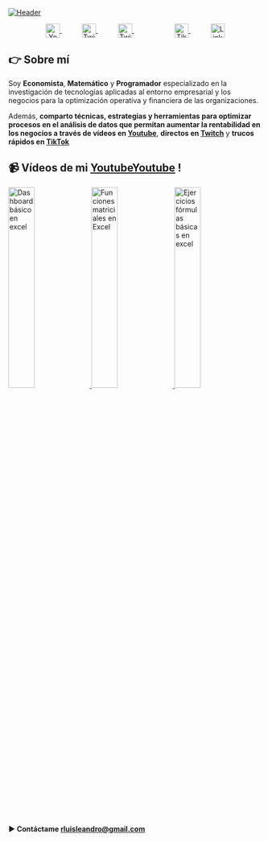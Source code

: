 
[![Header](https://media-exp2.licdn.com/dms/image/C4E16AQEPefdY_nZkZw/profile-displaybackgroundimage-shrink_200_800/0/1653864669182?e=1662595200&v=beta&t=REZeL9m9A7BiVfJ-MOjkSmVf73dLXesQqlQKWoUe1l4 "Header")](https://www.youtube.com/channel/UC82x8UiTbDUDMthxMWJfMHQ?sub_confirmation=1)

<p align="center">
    <a href="https://www.youtube.com/channel/UC82x8UiTbDUDMthxMWJfMHQ?sub_confirmation=1" rel="noopener noreferrer" target="_blank" style="margin: 0 20px;">
      <img align="center" src="https://simpleicons.org/icons/youtube.svg" alt="Youtube - Luis Leandro Rojas Rojas" height="28px" width="28px" />
    </a>
    <a href="https://www.twitch.tv/rluisleandro" rel="noopener noreferrer" target="_blank" style="margin: 0 20px;">
      <img align="center" src="https://simpleicons.org/icons/twitch.svg" alt="Twitch - Luis Leandro Rojas Rojas" height="28px" width="28px" />
    </a>
    <a href="https://twitter.com/Leander013" rel="noopener noreferrer" target="_blank" style="margin: 0 20px;">
      <img align="center" src="https://simpleicons.org/icons/twitter.svg" alt="Twitter - Luis Leandro Rojas Rojas" height="28px" width="28px" />
    </a>
    <a href="https://www.instagram.com/rluisleandro/" rel="noopener noreferrer" target="_blank" style="margin: 0 20px; >
      <img align="center" src="https://simpleicons.org/icons/instagram.svg" alt="Instagram - Luis Leandro Rojas Rojas" height="28px" width="28px" />
    </a>
    <a href="https://www.tiktok.com/@rluisleandro" rel="noopener noreferrer" target="_blank" style="margin: 0 20px;">
      <img align="center" src="https://simpleicons.org/icons/tiktok.svg" alt="Tiktok - Luis Leandro Rojas Rojas" height="28px" width="28px" />
    </a>
    <a href="https://www.linkedin.com/in/econ-luis-leandro-rojas-rojas/" rel="noopener noreferrer" target="_blank" style="margin: 0 20px;">
      <img align="center" src="https://simpleicons.org/icons/linkedin.svg" alt="Linkedin - Luis Leandro Rojas Rojas" height="28px" width="28px" />
    </a>
</p>


## 👉 Sobre mí
Soy **Economista**, **Matemático** y **Programador** especializado en la investigación de tecnologías aplicadas al entorno empresarial y los negocios para la optimización operativa y financiera de las organizaciones.

Además, **comparto técnicas, estrategias y herramientas para optimizar procesos en el análisis de datos que permitan aumentar la rentabilidad en los negocios a través de vídeos en [Youtube](https://www.youtube.com/channel/UC82x8UiTbDUDMthxMWJfMHQ?sub_confirmation=1)**, **directos en [Twitch](https://www.twitch.tv/rluisleandro)** y **trucos rápidos en [TikTok](https://www.tiktok.com/@rluisleandro)**


## 📹 Vídeos de mi [Youtube](https://img.shields.io/youtube/channel/subscribers/UC82x8UiTbDUDMthxMWJfMHQ)[Youtube](https://www.youtube.com/channel/UC82x8UiTbDUDMthxMWJfMHQ?sub_confirmation=1) !
<a href='https://youtu.be/watch?v=bqfh7ZcIQGc' title="Dashboard básico en Excel - ver en Youtube" rel="noopener noreferrer" target="_blank">
  <img width='32%'  src='https://i9.ytimg.com/vi_webp/bqfh7ZcIQGc/mqdefault.webp?v=62c8ad18&sqp=CKD3opYG&rs=AOn4CLD8cT3H6tvQpRrOmr7FENk6rIcwxw' alt='Dashboard básico en excel' />
</a>
<a href='https://youtu.be/watch?=ecgEcDw0XAQ' title="Funciones matriciales en Excel - ver en Youtube" rel="noopener noreferrer" target="_blank">
  <img width='32%'  src='https://i9.ytimg.com/vi_webp/ecgEcDw0XAQ/mqdefault.webp?v=62c8aea1&sqp=CKD3opYG&rs=AOn4CLDOO5FqhKW2lUbfuhGJTg8H90GI-g' alt='Funciones matriciales en Excel' />
</a>
<a href='https://youtu.be/watch?=SPzX0LkdFRk' title="Ejercicios fórmulas básicas en excel - ver en Youtube" rel="noopener noreferrer" target="_blank">
  <img width='32%' src='https://i9.ytimg.com/vi_webp/SPzX0LkdFRk/mqdefault.webp?v=62c8af3f&sqp=CKD3opYG&rs=AOn4CLBNZI4E4kFeGIfk18sjPv5hvWvpRA' alt='Ejercicios fórmulas básicas en excel' />
</a>

#### ▶️ Contáctame rluisleandro@gmail.com
